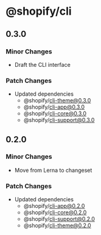 # @shopify/cli

## 0.3.0

### Minor Changes

- Draft the CLI interface

### Patch Changes

- Updated dependencies
  - @shopify/cli-theme@0.3.0
  - @shopify/cli-app@0.3.0
  - @shopify/cli-core@0.3.0
  - @shopify/cli-support@0.3.0

## 0.2.0

### Minor Changes

- Move from Lerna to changeset

### Patch Changes

- Updated dependencies
  - @shopify/cli-app@0.2.0
  - @shopify/cli-core@0.2.0
  - @shopify/cli-support@0.2.0
  - @shopify/cli-theme@0.2.0
